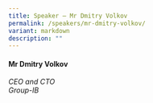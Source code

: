 ```yaml
---
title: Speaker – Mr Dmitry Volkov
permalink: /speakers/mr-dmitry-volkov/
variant: markdown
description: ""
---
```

#### **Mr Dmitry Volkov**

*CEO and CTO <br> Group-IB*